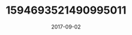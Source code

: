 ---
title: "1594693521490995011"
image: "2017-09-02 13.18.23 1594693521490995011_46248401"
date: "2017-09-02"
type: "photo"
---